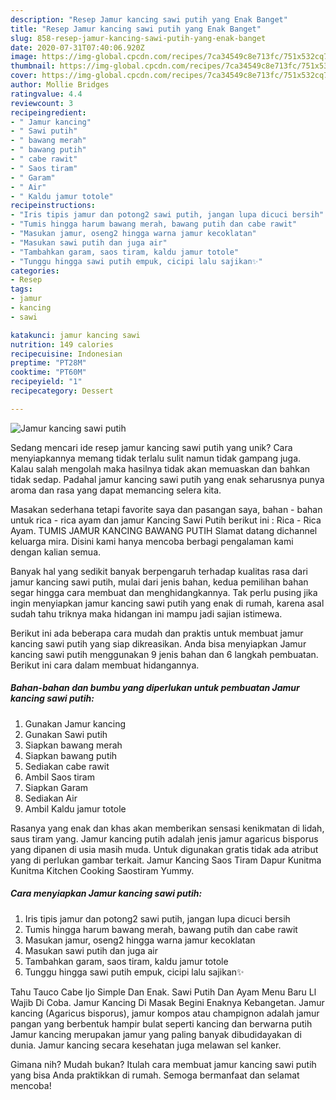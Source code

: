 ```yaml
---
description: "Resep Jamur kancing sawi putih yang Enak Banget"
title: "Resep Jamur kancing sawi putih yang Enak Banget"
slug: 858-resep-jamur-kancing-sawi-putih-yang-enak-banget
date: 2020-07-31T07:40:06.920Z
image: https://img-global.cpcdn.com/recipes/7ca34549c8e713fc/751x532cq70/jamur-kancing-sawi-putih-foto-resep-utama.jpg
thumbnail: https://img-global.cpcdn.com/recipes/7ca34549c8e713fc/751x532cq70/jamur-kancing-sawi-putih-foto-resep-utama.jpg
cover: https://img-global.cpcdn.com/recipes/7ca34549c8e713fc/751x532cq70/jamur-kancing-sawi-putih-foto-resep-utama.jpg
author: Mollie Bridges
ratingvalue: 4.4
reviewcount: 3
recipeingredient:
- " Jamur kancing"
- " Sawi putih"
- " bawang merah"
- " bawang putih"
- " cabe rawit"
- " Saos tiram"
- " Garam"
- " Air"
- " Kaldu jamur totole"
recipeinstructions:
- "Iris tipis jamur dan potong2 sawi putih, jangan lupa dicuci bersih"
- "Tumis hingga harum bawang merah, bawang putih dan cabe rawit"
- "Masukan jamur, oseng2 hingga warna jamur kecoklatan"
- "Masukan sawi putih dan juga air"
- "Tambahkan garam, saos tiram, kaldu jamur totole"
- "Tunggu hingga sawi putih empuk, cicipi lalu sajikan✨"
categories:
- Resep
tags:
- jamur
- kancing
- sawi

katakunci: jamur kancing sawi 
nutrition: 149 calories
recipecuisine: Indonesian
preptime: "PT28M"
cooktime: "PT60M"
recipeyield: "1"
recipecategory: Dessert

---
```



![Jamur kancing sawi putih](https://img-global.cpcdn.com/recipes/7ca34549c8e713fc/751x532cq70/jamur-kancing-sawi-putih-foto-resep-utama.jpg)

Sedang mencari ide resep jamur kancing sawi putih yang unik? Cara menyiapkannya memang tidak terlalu sulit namun tidak gampang juga. Kalau salah mengolah maka hasilnya tidak akan memuaskan dan bahkan tidak sedap. Padahal jamur kancing sawi putih yang enak seharusnya punya aroma dan rasa yang dapat memancing selera kita.

Masakan sederhana tetapi favorite saya dan pasangan saya, bahan - bahan untuk rica - rica ayam dan jamur Kancing Sawi Putih berikut ini : Rica - Rica Ayam. TUMIS JAMUR KANCING BAWANG PUTIH Slamat datang dichannel keluarga mira. Disini kami hanya mencoba berbagi pengalaman kami dengan kalian semua.

Banyak hal yang sedikit banyak berpengaruh terhadap kualitas rasa dari jamur kancing sawi putih, mulai dari jenis bahan, kedua pemilihan bahan segar hingga cara membuat dan menghidangkannya. Tak perlu pusing jika ingin menyiapkan jamur kancing sawi putih yang enak di rumah, karena asal sudah tahu triknya maka hidangan ini mampu jadi sajian istimewa.


Berikut ini ada beberapa cara mudah dan praktis untuk membuat jamur kancing sawi putih yang siap dikreasikan. Anda bisa menyiapkan Jamur kancing sawi putih menggunakan 9 jenis bahan dan 6 langkah pembuatan. Berikut ini cara dalam membuat hidangannya.

<!--inarticleads1-->

##### Bahan-bahan dan bumbu yang diperlukan untuk pembuatan Jamur kancing sawi putih:

1. Gunakan  Jamur kancing
1. Gunakan  Sawi putih
1. Siapkan  bawang merah
1. Siapkan  bawang putih
1. Sediakan  cabe rawit
1. Ambil  Saos tiram
1. Siapkan  Garam
1. Sediakan  Air
1. Ambil  Kaldu jamur totole


Rasanya yang enak dan khas akan memberikan sensasi kenikmatan di lidah, saus tiram yang. Jamur kancing putih adalah jenis jamur agaricus bisporus yang dipanen di usia masih muda. Untuk digunakan gratis tidak ada atribut yang di perlukan gambar terkait. Jamur Kancing Saos Tiram Dapur Kunitma Kunitma Kitchen Cooking Saostiram Yummy. 

<!--inarticleads2-->

##### Cara menyiapkan Jamur kancing sawi putih:

1. Iris tipis jamur dan potong2 sawi putih, jangan lupa dicuci bersih
1. Tumis hingga harum bawang merah, bawang putih dan cabe rawit
1. Masukan jamur, oseng2 hingga warna jamur kecoklatan
1. Masukan sawi putih dan juga air
1. Tambahkan garam, saos tiram, kaldu jamur totole
1. Tunggu hingga sawi putih empuk, cicipi lalu sajikan✨


Tahu Tauco Cabe Ijo Simple Dan Enak. Sawi Putih Dan Ayam Menu Baru Ll Wajib Di Coba. Jamur Kancing Di Masak Begini Enaknya Kebangetan. Jamur kancing (Agaricus bisporus), jamur kompos atau champignon adalah jamur pangan yang berbentuk hampir bulat seperti kancing dan berwarna putih Jamur kancing merupakan jamur yang paling banyak dibudidayakan di dunia. Jamur kancing secara kesehatan juga melawan sel kanker. 

Gimana nih? Mudah bukan? Itulah cara membuat jamur kancing sawi putih yang bisa Anda praktikkan di rumah. Semoga bermanfaat dan selamat mencoba!
